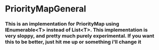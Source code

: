 # PriorityMapGeneral

### This is an implementation for PriorityMap using IEnumerable\<T> instead of List\<T>. This implementation is very sloppy, and pretty much purely experimental. If you want this to be better, just hit me up or something i'll change it
